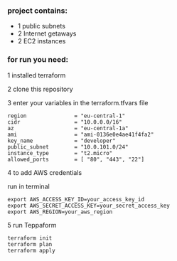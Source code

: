 
### project contains:

- 1 public subnets
- 2 Internet getaways
- 2 EC2 instances

### for run you need:

1 installed terraform

2 clone this repository


3 enter your variables in the terraform.tfvars file
```
region               = "eu-central-1"
cidr                 = "10.0.0.0/16"
az                   = "eu-central-1a"
ami                  = "ami-0136e0e4ae41f4fa2"
key_name             = "developer"
public_subnet        = "10.0.101.0/24"
instance_type        = "t2.micro"
allowed_ports        = [ "80", "443", "22"]
```
4 to add AWS credentials 

 run in terminal
```
export AWS_ACCESS_KEY_ID=your_access_key_id
export AWS_SECRET_ACCESS_KEY=your_secret_access_key
export AWS_REGION=your_aws_region
```

5 run Teppaform
```
terraform init
terraform plan
terraform apply
```


